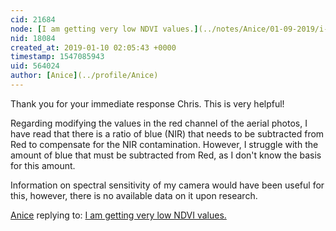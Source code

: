 ```yaml
---
cid: 21684
node: [I am getting very low NDVI values.](../notes/Anice/01-09-2019/i-am-getting-very-low-ndvi-values)
nid: 18084
created_at: 2019-01-10 02:05:43 +0000
timestamp: 1547085943
uid: 564024
author: [Anice](../profile/Anice)
---
```


Thank you for your immediate response Chris. This is very helpful!

Regarding modifying the values in the red channel of the aerial photos, I have read that there is a ratio of blue (NIR) that needs to be subtracted from Red to compensate for the NIR contamination. However, I struggle with the amount of blue that must be subtracted from Red, as I don't know the basis for this amount. 

Information on spectral sensitivity of my camera would have been useful for this, however, there is no available data on it upon research.

[Anice](../profile/Anice) replying to: [I am getting very low NDVI values.](../notes/Anice/01-09-2019/i-am-getting-very-low-ndvi-values)

